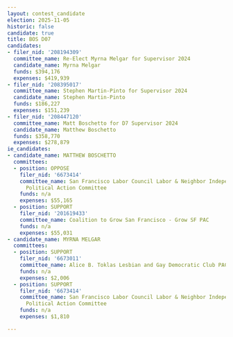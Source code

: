 ```yaml
---
layout: contest_candidate
election: 2025-11-05
historic: false
candidate: true
title: BOS D07
candidates:
- filer_nid: '208194309'
  committee_name: Re-Elect Myrna Melgar for Supervisor 2024
  candidate_name: Myrna Melgar
  funds: $394,176
  expenses: $419,939
- filer_nid: '208395017'
  committee_name: Stephen Martin-Pinto for Supervisor 2024
  candidate_name: Stephen Martin-Pinto
  funds: $186,227
  expenses: $151,239
- filer_nid: '208447120'
  committee_name: Matt Boschetto for D7 Supervisor 2024
  candidate_name: Matthew Boschetto
  funds: $358,770
  expenses: $278,879
ie_candidates:
- candidate_name: MATTHEW BOSCHETTO
  committees:
  - position: OPPOSE
    filer_nid: '6673414'
    committee_name: San Francisco Labor Council Labor & Neighbor Independent Expenditure
      Political Action Committee
    funds: n/a
    expenses: $55,165
  - position: SUPPORT
    filer_nid: '201619433'
    committee_name: Coalition to Grow San Francisco - Grow SF PAC
    funds: n/a
    expenses: $55,031
- candidate_name: MYRNA MELGAR
  committees:
  - position: SUPPORT
    filer_nid: '6673011'
    committee_name: Alice B. Toklas Lesbian and Gay Democratic Club PAC
    funds: n/a
    expenses: $2,006
  - position: SUPPORT
    filer_nid: '6673414'
    committee_name: San Francisco Labor Council Labor & Neighbor Independent Expenditure
      Political Action Committee
    funds: n/a
    expenses: $1,810

---
```

